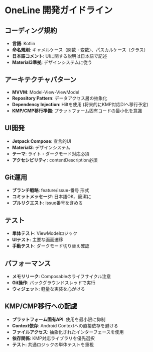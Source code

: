 # OneLine 開発ガイドライン

## コーディング規約
- **言語**: Kotlin
- **命名規則**: キャメルケース（関数・変数）、パスカルケース（クラス）
- **日本語コメント**: UIに関する説明は日本語で記述
- **Material3準拠**: デザインシステムに従う

## アーキテクチャパターン
- **MVVM**: Model-View-ViewModel
- **Repository Pattern**: データアクセス層の抽象化
- **Dependency Injection**: Hiltを使用 (将来的にKMP対応DIへ移行予定)
- **KMP/CMP移行準備**: プラットフォーム固有コードの最小化を意識

## UI開発
- **Jetpack Compose**: 宣言的UI
- **Material3**: デザインシステム
- **テーマ**: ライト・ダークモード対応必須
- **アクセシビリティ**: contentDescription必須

## Git運用
- **ブランチ戦略**: feature/issue-番号 形式
- **コミットメッセージ**: 日本語OK、簡潔に
- **プルリクエスト**: issue番号を含める

## テスト
- **単体テスト**: ViewModelロジック
- **UIテスト**: 主要な画面遷移
- **手動テスト**: ダークモード切り替え確認

## パフォーマンス
- **メモリリーク**: Composableのライフサイクル注意
- **Git操作**: バックグラウンドスレッドで実行
- **ウィジェット**: 軽量な実装を心がける

## KMP/CMP移行への配慮
- **プラットフォーム固有API**: 使用を最小限に抑制
- **Context依存**: Android Contextへの直接依存を避ける
- **ファイルアクセス**: 抽象化されたインターフェースを使用
- **依存関係**: KMP対応ライブラリを優先選択
- **テスト**: 共通ロジックの単体テストを重視
